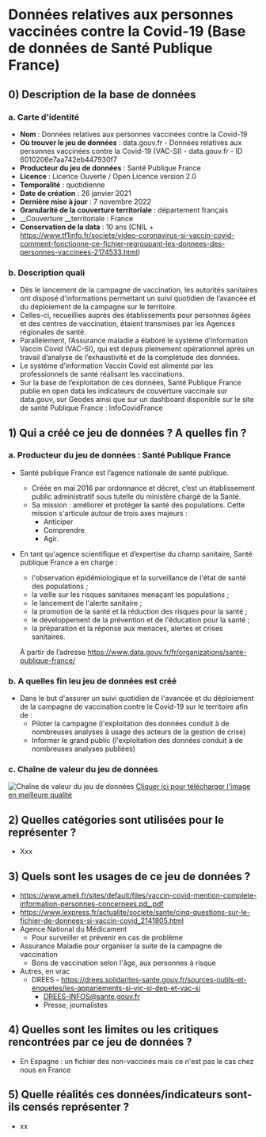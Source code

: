 # Données relatives aux personnes vaccinées contre la Covid-19 (Base de données de Santé Publique France)

## 0) Description de la base de données
### a. Carte d'identité

* __Nom__ : Données relatives aux personnes vaccinées contre la Covid-19  
* __Où trouver le jeu de données__ : data.gouv.fr - Données relatives aux personnes vaccinées contre la Covid-19 (VAC-SI) - data.gouv.fr - ID 6010206e7aa742eb447930f7  
* __Producteur du jeu de données__ : Santé Publique France  
* __Licence__ : Licence Ouverte / Open Licence version 2.0  
* __Temporalité__ : quotidienne  
* __Date de création__ : 26 janvier 2021  
* __Dernière mise à jour__ : 7 novembre 2022  
* __Granularité de la couverture territoriale__ : département français  
* __Couverture __territoriale : France  
* __Conservation de la data__ : 10 ans (CNIL + https://www.tf1info.fr/societe/video-coronavirus-si-vaccin-covid-comment-fonctionne-ce-fichier-regroupant-les-donnees-des-personnes-vaccinees-2174533.html)  

### b. Description quali

* Dès le lancement de la campagne de vaccination, les autorités sanitaires ont disposé d’informations permettant un suivi quotidien de l’avancée et du déploiement de la campagne sur le territoire.  
* Celles-ci, recueillies auprès des établissements pour personnes âgées et des centres de vaccination, étaient transmises par les Agences régionales de santé.  
* Parallèlement, l’Assurance maladie a élaboré le système d’information Vaccin Covid (VAC-SI), qui est depuis pleinement opérationnel après un travail d’analyse de l’exhaustivité et de la complétude des données.  
* Le système d’information Vaccin Covid est alimenté par les professionnels de santé réalisant les vaccinations.  
* Sur la base de l’exploitation de ces données, Santé Publique France publie en open data les indicateurs de couverture vaccinale sur data.gouv, sur Geodes ainsi que sur un dashboard disponible sur le site de santé Publique France : InfoCovidFrance  


## 1) Qui a créé ce jeu de données ? A quelles fin ?

### a. Producteur du jeu de données : Santé Publique France
	
* Santé publique France est l’agence nationale de santé publique.  
   * Créée en mai 2016 par ordonnance et décret, c’est un établissement public administratif sous tutelle du ministère chargé de la Santé.  
   * Sa mission : améliorer et protéger la santé des populations. Cette mission s'articule autour de trois axes majeurs :  
      * Anticiper  
      * Comprendre  
      * Agir.  
* En tant qu'agence scientifique et d’expertise du champ sanitaire, Santé publique France a en charge :  
   * l'observation épidémiologique et la surveillance de l'état de santé des populations ;  
   * la veille sur les risques sanitaires menaçant les populations ;  
   * le lancement de l'alerte sanitaire ;  
   * la promotion de la santé et la réduction des risques pour la santé ;  
   * le développement de la prévention et de l'éducation pour la santé ;  
   * la préparation et la réponse aux menaces, alertes et crises sanitaires.  
	
	À partir de l’adresse <https://www.data.gouv.fr/fr/organizations/sante-publique-france/> 
	
### b. A quelles fin leu jeu de données est créé

* Dans le but d'assurer un suivi quotidien de l'avancée et du déploiement de la campagne de vaccination contre le Covid-19 sur le territoire afin de :  
   * Piloter la campagne (l'exploitation des données conduit à de nombreuses analyses à usage des acteurs de la gestion de crise)  
   * Informer le grand public (l'exploitation des données conduit à de nombreuses analyses publiées)  
   
### c. Chaîne de valeur du jeu de données

![Chaîne de valeur du jeu de données](https://www.santepubliquefrance.fr/var/site/storage/images/2/8/0/7/3107082-1-fre-FR/miniature_infog_covid_sidep_220721.JPG)
[Cliquer ici pour télécharger l'image en meilleure qualité](https://www.santepubliquefrance.fr/content/download/362234/3107084?version=1)


## 2) Quelles catégories sont utilisées pour le représenter ?

* Xxx  

## 3) Quels sont les usages de ce jeu de données ?

* https://www.ameli.fr/sites/default/files/vaccin-covid-mention-complete-information-personnes-concernees.pd_.pdf  
* https://www.lexpress.fr/actualite/societe/sante/cinq-questions-sur-le-fichier-de-donnees-si-vaccin-covid_2141805.html  
* Agence National du Médicament  
   * Pour surveiller et prévenir en cas de problème  
* Assurance Maladie pour organiser la suite de la campagne de vaccination  
   * Bons de vaccination selon l'âge, aux personnes à risque  
* Autres, en vrac  
   * DREES - https://drees.solidarites-sante.gouv.fr/sources-outils-et-enquetes/les-appariements-si-vic-si-dep-et-vac-si  
      * DREES-INFOS@sante.gouv.fr  
      * Presse, journalistes  


## 4) Quelles sont les limites ou les critiques rencontrées par ce jeu de données ?

* En Espagne : un fichier des non-vaccinés mais ce n'est pas le cas chez nous en France  
	

## 5) Quelle réalités ces données/indicateurs sont-ils censés représenter ?

* xx  

